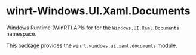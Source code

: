 <!-- warning: Please don't edit this file. It was automatically generated. -->

# winrt-Windows.UI.Xaml.Documents

Windows Runtime (WinRT) APIs for for the `Windows.UI.Xaml.Documents` namespace.

This package provides the `winrt.windows.ui.xaml.documents` module.

